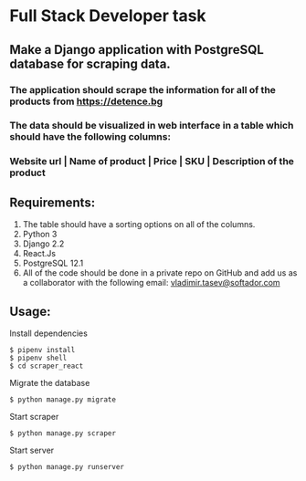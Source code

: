 # Full Stack Developer task


## Make a Django application with PostgreSQL database for scraping data.
### The application should scrape the information for all of the products from https://detence.bg
### The data should be visualized in web interface in a table which should have the following columns:

### Website url | Name of product | Price | SKU | Description of the product

## Requirements:
1. The table should have a sorting options on all of the columns.
2. Python 3
3. Django 2.2
4. React.Js
5. PostgreSQL 12.1
6. All of the code should be done in a private repo on GitHub and add us as a
collaborator with the following email: vladimir.tasev@softador.com


## Usage:

Install dependencies

```
$ pipenv install
$ pipenv shell
$ cd scraper_react
```

Migrate the database
```
$ python manage.py migrate
```

Start scraper
```
$ python manage.py scraper
```

Start server
```
$ python manage.py runserver
```
